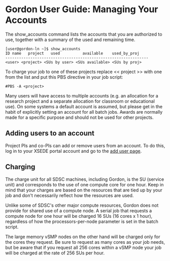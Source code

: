Gordon User Guide: Managing Your Accounts
=========================================
The show_accounts command lists the accounts that you are authorized to use, together with a summary of the used and remaining time.

    [user@gordon-ln ~]$ show_accounts
    ID name   project   used          available    used_by_proj
    ---------------------------------------------------------------
    <user> <project> <SUs by user> <SUs available> <SUs by proj> 

To charge your job to one of these projects replace  << project >> with one from the list and put this PBS directive in your job script:

    #PBS -A <project>

Many users will have access to multiple accounts (e.g. an allocation for a research project and a separate allocation for classroom or educational use). On some systems a default account is assumed, but please get in the habit of explicitly setting an account for all batch jobs. Awards are normally made for a specific purpose and should not be used for other projects.

Adding users to an account
--------------------------
Project PIs and co-PIs can add or remove users from an account. To do this, log in to your XSEDE portal account and go to the [add user page](https://www.xsede.org/group/xup/add-remove-user).

Charging
--------
The charge unit for all SDSC machines, including Gordon, is the SU (service unit) and corresponds to the use of one compute core for one hour. Keep in mind that your charges are based on the resources that are tied up by your job and don't necessarily reflect how the resources are used.

Unlike some of SDSC's other major compute resources, Gordon does not provide for shared use of a compute node. A serial job that requests a compute node for one hour will be charged 16 SUs (16 cores x 1 hour), regardless of how the processors-per-node parameter is set in the batch script.

The large memory vSMP nodes on the other hand will be charged only for the cores they request.  Be sure to request as many cores as your job needs, but be aware that if you request all 256 cores within a vSMP node your job will be charged at the rate of 256 SUs per hour.
